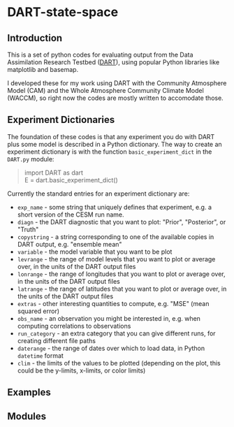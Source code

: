 # DART-state-space

## Introduction 

This is a set of python codes for evaluating output from the Data Assimilation Research Testbed ([DART](http://www.image.ucar.edu/DAReS/DART/)), using popular Python libraries like matplotlib and basemap.   

I developed these for my work using DART with the Community Atmosphere Model (CAM) and the Whole Atmosphere Community Climate Model (WACCM), so right now the codes are mostly written to accomodate those. 

## Experiment Dictionaries  

The foundation of these codes is that any experiment you do with DART plus some model is described in a Python dictionary. 
The way to create an experiment dictionary is with the function `basic_experiment_dict` in the `DART.py` module:  

> import DART as dart  
> E = dart.basic_experiment_dict()

Currently the standard entries for an experiment dictionary are: 

+ `exp_name` - some string that uniquely defines that experiment, e.g. a short version of the CESM run name.  
+ `diagn` - the DART diagnostic that you want to plot: "Prior", "Posterior", or "Truth"  
+ `copystring` - a string corresponding to one of the available copies in DART output, e.g. "ensemble mean"
+ `variable` - the model variable that you want to be plot  
+ `levrange` - the range of model levels that you want to plot or average over, in the units of the DART output files
+ `lonrange` - the range of longitudes that you want to plot or average over, in the units of the DART output files
+ `latrange` - the range of latitudes that you want to plot or average over, in the units of the DART output files
+ `extras` - other interesting quantities to compute, e.g. "MSE" (mean squared error)  
+ `obs_name` - an observation you might be interested in, e.g. when computing correlations to observations  
+ `run_category` - an extra category that you can give different runs, for creating different file paths  
+ `daterange` - the range of dates over which to load data, in Python `datetime` format  
+ `clim` - the limits of the values to be plotted (depending on the plot, this could be the y-limits, x-limits, or color limits)  

## Examples  

## Modules 
